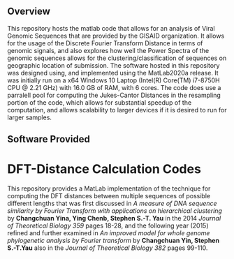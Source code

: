 ## Overview
This repository hosts the matlab code that allows for an analysis of Viral Genomic Sequences that are provided by the GISAID organization.  It allows for the usage of the Discrete Fourier Transform Distance in terms of genomic signals, and also explores how well the Power Spectra of the genomic sequences allows for the clustering/classification of sequences on geographic location of submission.  The software hosted in this repository was designed using, and implemented using the MatLab2020a release.  It was initially run on a x64 Windows 10 Laptop (Intel(R) Core(TM) i7-8750H CPU @ 2.21 GHz) with 16.0 GB of RAM, with 6 cores. The code does use a parralell pool for computing the Jukes-Cantor Distances in the resampling portion of the code, which allows for substantial speedup of the computation, and allows scalability to larger devices if it is desired to run for larger samples. 

## Software Provided

# DFT-Distance Calculation Codes 
This repository provides a MatLab implementation of the technique for computing the DFT distances between multiple sequences of possible different lengths that was first discussed in *A measure of DNA sequence similarity by Fourier Transform with applications on hierarchical clustering* by **Changchuan Yina, Ying Chenb, Stephen S.-T. Yau** in the 2014 *Journal of Theoretical Biology 359* pages 18-28, and the following year (2015) refined and further examined in *An improved model for whole genome phylogenetic analysis by Fourier transform* by **Changchuan Yin, Stephen S.-T.Yau** also in the *Journal of Theoretical Biology 382* pages 99-110. 
